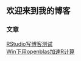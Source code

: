 ## 欢迎来到我的博客


### 文章
[RStudio写博客测试](articles/2021-02-12.html)  
[Win下用openblas加速R计算](articles/2021-02-12.html)
